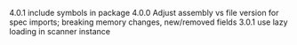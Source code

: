 4.0.1 include symbols in package
4.0.0 Adjust assembly vs file version for spec imports; breaking memory changes, new/removed fields
3.0.1 use lazy loading in scanner instance